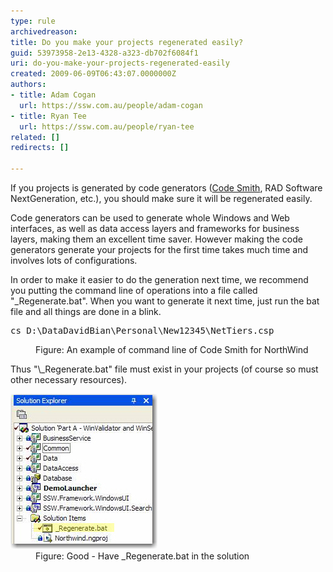 ```yaml
---
type: rule
archivedreason: 
title: Do you make your projects regenerated easily?
guid: 53973958-2e13-4328-a323-db702f6084f1
uri: do-you-make-your-projects-regenerated-easily
created: 2009-06-09T06:43:07.0000000Z
authors:
- title: Adam Cogan
  url: https://ssw.com.au/people/adam-cogan
- title: Ryan Tee
  url: https://ssw.com.au/people/ryan-tee
related: []
redirects: []

---
```


If you projects is generated by code generators ([Code Smith](http://www.ssw.com.au/ssw/Standards/Developergeneral/netTools.aspx#NetTiers), RAD Software NextGeneration, etc.), you should make sure it will be regenerated easily.  
<!--endintro-->

Code generators can be used to generate whole Windows and Web interfaces, as well as data access layers and frameworks for business layers, making them an excellent time saver. However making the code generators generate your projects for the first time takes much time and involves lots of configurations.

In order to make it easier to do the generation next time, we recommend you putting the command line of operations into a file called "\_Regenerate.bat". When you want to generate it next time, just run the bat file and all things are done in a blink.
<dl class="code">    <dt>
    <pre>cs D:\DataDavidBian\Personal\New12345\NetTiers.csp</pre>
    </dt>
    <dd>Figure: An example of command line of Code Smith for NorthWind</dd></dl>
Thus "\_Regenerate.bat" file must exist in your projects (of course so must other necessary resources).
<dl class="goodImage">    <dt><img alt="" style="border-bottom:0px solid;border-left:0px solid;border-top:0px solid;border-right:0px solid;" border="0" src="RegenerateBat.jpg"> </dt>
    <dd>Figure: Good - Have _Regenerate.bat in the solution</dd></dl>
